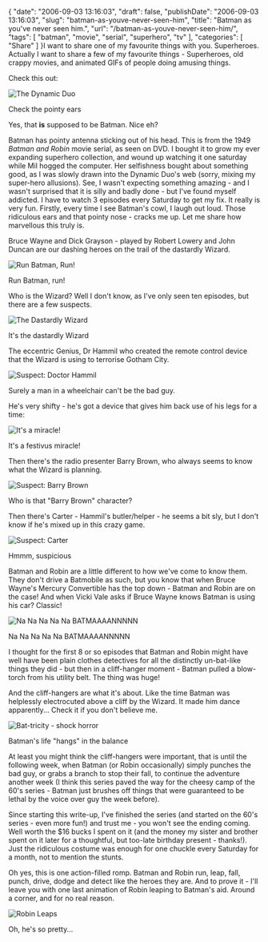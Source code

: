 {
    "date": "2006-09-03 13:16:03",
    "draft": false,
    "publishDate": "2006-09-03 13:16:03",
    "slug": "batman-as-youve-never-seen-him",
    "title": "Batman as you've never seen him.",
    "url": "\/batman-as-youve-never-seen-him\/",
    "tags": [
        "batman",
        "movie",
        "serial",
        "superhero",
        "tv"
    ],
    "categories": [
        "Share"
    ]
}I want to share one of my favourite things with you. Superheroes.
Actually I want to share a few of my favourite things - Superheroes, old
crappy movies, and animated GIFs of people doing amusing things.

Check this out:

![The Dynamic
Duo](//turbo.geekorium.com.au/wp-content/uploads/527031383_d8e730ca05_o.jpg "The Dynamic Duo")

Check the pointy ears

Yes, that **is** supposed to be Batman. Nice eh?

Batman has pointy antenna sticking out of his head. This is from the
1949 *Batman and Robin* movie serial, as seen on DVD. I bought it to
grow my ever expanding superhero collection, and wound up watching it
one saturday while Mil hogged the computer. Her selfishness bought about
something good, as I was slowly drawn into the Dynamic Duo's web (sorry,
mixing my super-hero allusions). See, I wasn't expecting something
amazing - and I wasn't surprised that it is silly and badly done - but
I've found myself addicted. I have to watch 3 episodes every Saturday to
get my fix. It really is very fun. Firstly, every time I see Batman's
cowl, I laugh out loud. Those ridiculous ears and that pointy nose -
cracks me up. Let me share how marvellous this truly is.

Bruce Wayne and Dick Grayson - played by Robert Lowery and John Duncan
are our dashing heroes on the trail of the dastardly Wizard.

![Run Batman,
Run!](//turbo.geekorium.com.au/wp-content/uploads/526941344_4c307467e1_o.jpg "Run Batman, Run!")

Run Batman, run!

Who is the Wizard? Well I don't know, as I've only seen ten episodes,
but there are a few suspects.

![The Dastardly
Wizard](//turbo.geekorium.com.au/wp-content/uploads/527031281_15dac52468_o.jpg "The Dastardly Wizard")

It's the dastardly Wizard

The eccentric Genius, Dr Hammil who created the remote control device
that the Wizard is using to terrorise Gotham City.

![Suspect: Doctor
Hammil](//turbo.geekorium.com.au/wp-content/uploads/527031413_b31c0160f4_o.jpg "Suspect: Doctor Hammil")

Surely a man in a wheelchair can't be the bad guy.

He's very shifty - he's got a device that gives him back use of his legs
for a time:

![It's a
miracle!](//turbo.geekorium.com.au/wp-content/uploads/527031487_01ac8b4b4c_o.jpg "It's a miracle!")

It's a festivus miracle!

Then there's the radio presenter Barry Brown, who always seems to know
what the Wizard is planning.

![Suspect: Barry
Brown](//turbo.geekorium.com.au/wp-content/uploads/527031469_6cd03d5dc3.jpg "Suspect: Barry Brown")

Who is that "Barry Brown" character?

Then there's Carter - Hammil's butler/helper - he seems a bit sly, but I
don't know if he's mixed up in this crazy game.

![Suspect:
Carter](//turbo.geekorium.com.au/wp-content/uploads/526941472_5ea929c325_o.jpg "Suspect: Carter")

Hmmm, suspicious

Batman and Robin are a little different to how we've come to know them.
They don't drive a Batmobile as such, but you know that when Bruce
Wayne's Mercury Convertible has the top down - Batman and Robin are on
the case! And when Vicki Vale asks if Bruce Wayne knows Batman is using
his car? Classic!

![Na Na Na Na Na
BATMAAAANNNNN](//turbo.geekorium.com.au/wp-content/uploads/527031229_6cf5697412.jpg "Na Na Na Na Na BATMAAAANNNNN")

Na Na Na Na Na BATMAAAANNNNN

I thought for the first 8 or so episodes that Batman and Robin might
have well have been plain clothes detectives for all the distinctly
un-bat-like things they did - but then in a cliff-hanger moment - Batman
pulled a blow-torch from his utility belt. The thing was huge!

And the cliff-hangers are what it's about. Like the time Batman was
helplessly electrocuted above a cliff by the Wizard. It made him dance
apparently... Check it if you don't believe me.

![Bat-tricity - shock
horror](//turbo.geekorium.com.au/wp-content/uploads/2473098400_ef2db54e46_o.gif "Bat-tricity - shock horror")

Batman's life "hangs" in the balance

At least you might think the cliff-hangers were important, that is until
the following week, when Batman (or Robin occasionally) simply punches
the bad guy, or grabs a branch to stop their fall, to continue the
adventure another week (I think this series paved the way for the cheesy
camp of the 60's series - Batman just brushes off things that were
guaranteed to be lethal by the voice over guy the week before).

Since starting this write-up, I've finished the series (and started on
the 60's series - even more fun!) and trust me - you won't see the
ending coming. Well worth the \$16 bucks I spent on it (and the money my
sister and brother spent on it later for a thoughtful, but too-late
birthday present - thanks!). Just the ridiculous costume was enough for
one chuckle every Saturday for a month, not to mention the stunts.

Oh yes, this is one action-filled romp. Batman and Robin run, leap,
fall, punch, drive, dodge and detect like the heroes they are. And to
prove it - I'll leave you with one last animation of Robin leaping to
Batman's aid. Around a corner, and for no real reason.

![Robin
Leaps](//turbo.geekorium.com.au/wp-content/uploads/2472274643_d7b0c3988b_o1.gif "Robin Leaps")

Oh, he's so pretty...
